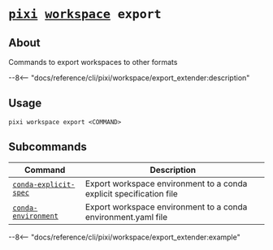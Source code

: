 <!--- This file is autogenerated. Do not edit manually! -->
# <code>[pixi](../../pixi.md) [workspace](../workspace.md) export</code>

## About
Commands to export workspaces to other formats

--8<-- "docs/reference/cli/pixi/workspace/export_extender:description"

## Usage
```
pixi workspace export <COMMAND>
```

## Subcommands
| Command | Description |
|---------|-------------|
| [`conda-explicit-spec`](export/conda-explicit-spec.md) | Export workspace environment to a conda explicit specification file |
| [`conda-environment`](export/conda-environment.md) | Export workspace environment to a conda environment.yaml file |


--8<-- "docs/reference/cli/pixi/workspace/export_extender:example"
